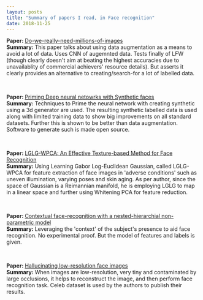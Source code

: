 ```yaml
---
layout: posts
title: "Summary of papers I read, in Face recognition"
date: 2018-11-25
---
```


<html>
  <body>
    <p><b>Paper: </b><a href="https://arxiv.org/abs/1603.07057/">Do-we-really-need-millions-of-images</a>
      <br>
      <b>Summary: </b>This paper talks about using data augmentation as a means to avoid a lot of data. Uses CNN of augemnted data. Tests finally of LFW (though clearly doesn't aim at beating the highest accuracies due to unavailablity of commercial achievers' resource details). But asserts it clearly provides an alternative to creating/search-for a lot of labelled data.
        </p><br>
    <p><b>Paper: </b><a href="https://arxiv.org/abs/1811.08565">Priming Deep neural netowrks with Synthetic faces</a>
    <br>
    <b>Summary: </b>Techniques to Prime the neural network with creating synthetic using a 3d generator are used. The resulting synthetic labelled data is used along with limited training data to show big improvements on all standard datasets. Further this is shown to be better than data augmentation. Software to generate such is made open source.
      </p><br>
    <p><b>Paper: </b><a href="https://arxiv.org/abs/1811.08345"> LGLG-WPCA: An Effective Texture-based Method for Face Recognition</a>
      <br>
      <b>Summary: </b>Using Learning Gabor Log-Euclidean Gaussian, called LGLG-WPCA for feature extraction of face images in 'adverse conditions' such as uneven illumination, varying poses and skin aging. As per author, since the space of Gaussian is a Reimannian manifold, he is employing LGLG to map in a linear space and further using Whitening PCA for feature reduction.
</p><br>
    <p><b>Paper: </b><a href="https://arxiv.org/pdf/1811.07753.pdf">Contextual face-recognition with a nested-hierarchial non-parametric model</a>
      <br>
    <b>Summary: </b> Leveraging the 'context' of the subject's presence to aid face recognition. No experimental proof. But the model of features and labels is given.
      </p><br>
    <p><b>Paper: </b><a href="https://arxiv.org/abs/1811.04645"> Hallucinating low-resolution face images </a>
      <br>
      <b>Summary: </b> When images are low-resolution, very tiny and contaminated by large occlusions, it helps to reconstruct the image, and then perform face recognition task. Celeb dataset is used by the authors to publish their results.
    </body>
</html>
      
  
